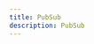 ```yaml
---
title: PubSub
description: PubSub
---
```


<inline-fragment platform="js" src="~/lib/utilities/fragments/pubsub.md"></inline-fragment>